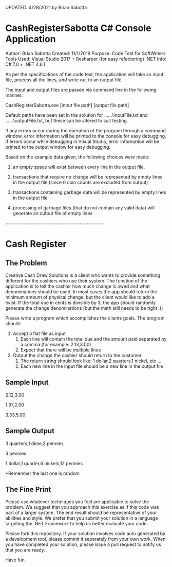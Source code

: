 UPDATED: 4/28/2021 by Brian Sabotta

CashRegisterSabotta C# Console Application
==========================================

Author:     Brian Sabotta
Created:    11/1/2019
Purpose:    Code Test for SoftWriters
Tools Used: Visual Studio 2017 + Resharper (for easy refactoring)
.NET Info:  C# 7.0 + .NET 4.6.1

As per the specifications of the code test, the application will take an input file, process all the lines, and write out to an output file.

The input and output files are passed via command line in the following manner:

CashRegisterSabotta.exe [input file path] [output file path]

Default paths have been set in the solution for ..\..\..\inputFile.txt and ..\..\..\outputFile.txt, but these can be altered to suit testing.

If any errors occur during the operation of the program through a command window, error information will be printed to the console for easy debugging.
If errors occur while debugging in Visual Studio, error information will be printed to the output window for easy debugging.

Based on the example data given, the following choices were made:

  1) an empty space will exist between every line in the output file.

  2) transactions that require no change will be represented by empty lines in the output file (since 0 coin counts are excluded from output)

  3) transactions containing garbage data will be represented by empty lines in the output file

  4) processing of garbage files (that do not contain any valid data) will generate an output file of empty lines

=================================


Cash Register
============

The Problem
-----------
Creative Cash Draw Solutions is a client who wants to provide something different for the cashiers who use their system. The function of the application is to tell the cashier how much change is owed and what denominations should be used. In most cases the app should return the minimum amount of physical change, but the client would like to add a twist. If the total due in cents is divisible by 3, the app should randomly generate the change denominations (but the math still needs to be right :))

Please write a program which accomplishes the clients goals. The program should:

1. Accept a flat file as input
	1. Each line will contain the total due and the amount paid separated by a comma (for example: 2.13,3.00)
	2. Expect that there will be multiple lines
2. Output the change the cashier should return to the customer
	1. The return string should look like: 1 dollar,2 quarters,1 nickel, etc ...
	2. Each new line in the input file should be a new line in the output file

Sample Input
------------
2.12,3.00

1.97,2.00

3.33,5.00

Sample Output
-------------
3 quarters,1 dime,3 pennies

3 pennies

1 dollar,1 quarter,6 nickels,12 pennies

*Remember the last one is random

The Fine Print
--------------
Please use whatever techniques you feel are applicable to solve the problem. We suggest that you approach this exercise as if this code was part of a larger system. The end result should be representative of your abilities and style.  We prefer that you submit your solution in a language targeting the .NET Framework to help us better evaluate your code.

Please fork this repository. If your solution involves code auto generated by a development tool, please commit it separately from your own work.  When you have completed your solution, please issue a pull request to notify us that you are ready.

Have fun.
